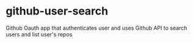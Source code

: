 # github-user-search
Github Oauth app that authenticates user and uses Github API to search users and list user's repos
